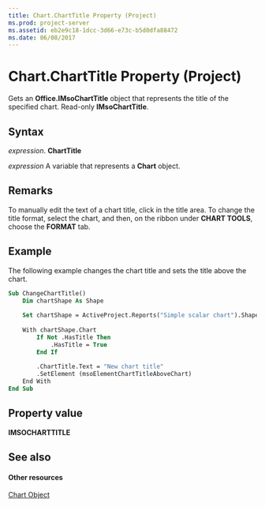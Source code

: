 ```yaml
---
title: Chart.ChartTitle Property (Project)
ms.prod: project-server
ms.assetid: eb2e9c18-1dcc-3d66-e73c-b5d0dfa88472
ms.date: 06/08/2017
---
```



# Chart.ChartTitle Property (Project)
Gets an **Office.IMsoChartTitle** object that represents the title of the specified chart. Read-only **IMsoChartTitle**.

## Syntax

 _expression_. **ChartTitle**

 _expression_ A variable that represents a **Chart** object.


## Remarks

To manually edit the text of a chart title, click in the title area. To change the title format, select the chart, and then, on the ribbon under **CHART TOOLS**, choose the **FORMAT** tab.


## Example

The following example changes the chart title and sets the title above the chart.


```vb
Sub ChangeChartTitle()
    Dim chartShape As Shape
    
    Set chartShape = ActiveProject.Reports("Simple scalar chart").Shapes(1)
    
    With chartShape.Chart
        If Not .HasTitle Then
            .HasTitle = True
        End If
        
        .ChartTitle.Text = "New chart title"
        .SetElement (msoElementChartTitleAboveChart)
    End With
End Sub
```


## Property value

 **IMSOCHARTTITLE**


## See also


#### Other resources


[Chart Object](chart-object-project.md)
